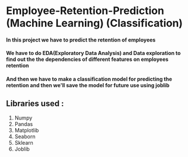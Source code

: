 # Employee-Retention-Prediction (Machine Learning) (Classification)

#### In this project we have to predict the retention of employees
#### We have to do EDA(Exploratory Data Analysis) and Data exploration to find out the the dependencies of different features on employees retention
#### And then we have to make a classification model for predicting the retention and then we'll save the model for future use using joblib

## Libraries used :
1. Numpy
2. Pandas
3. Matplotlib
4. Seaborn
5. Sklearn
6. Joblib
